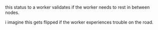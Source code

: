 this status to a worker validates if the worker needs to rest in between nodes.

i imagine this gets flipped if the worker experiences trouble on the road.